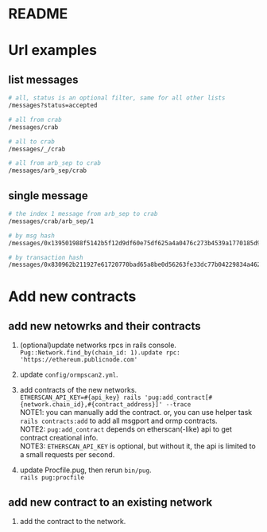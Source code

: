 # README

# Url examples
## list messages
```bash
# all, status is an optional filter, same for all other lists
/messages?status=accepted 

# all from crab
/messages/crab 

# all to crab
/messages/_/crab 

# all from arb_sep to crab
/messages/arb_sep/crab 
```

## single message

```bash
# the index 1 message from arb_sep to crab
/messages/crab/arb_sep/1 

# by msg hash
/messages/0x139501988f5142b5f12d9df60e75df625a4a0476c273b4539a1770185d92bd46 

# by transaction hash
/messages/0x830962b211927e61720770bad65a8be0d56263fe33dc77b04229834a462b2f83 
```

# Add new contracts
## add new netowrks and their contracts
1. (optional)update networks rpcs in rails console.  
   `Pug::Network.find_by(chain_id: 1).update rpc: 'https://ethereum.publicnode.com'`

2. update `config/ormpscan2.yml`.  

3. add contracts of the new networks.  
   `ETHERSCAN_API_KEY=#{api_key} rails 'pug:add_contract[#{network.chain_id},#{contract_address}]' --trace`  
   NOTE1: you can manually add the contract. or, you can use helper task `rails contracts:add` to add all msgport and ormp contracts.  
   NOTE2: `pug:add_contract` depends on etherscan(-like) api to get contract creational info.  
   NOTE3: `ETHERSCAN_API_KEY` is optional, but without it, the api is limited to a small requests per second.  

4. update Procfile.pug, then rerun `bin/pug`.  
   `rails pug:procfile`  

## add new contract to an existing network  
1. add the contract to the network.  
